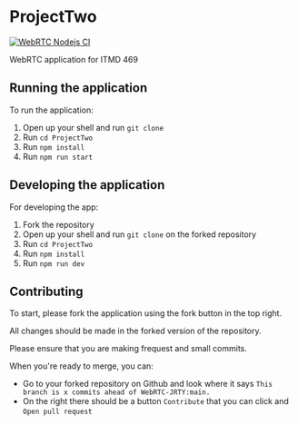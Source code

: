 # ProjectTwo
[![WebRTC Nodejs CI](https://github.com/YourEpicness/ProjectTwo/actions/workflows/test.yml/badge.svg)](https://github.com/YourEpicness/ProjectTwo/actions/workflows/test.yml)

WebRTC application for ITMD 469 

## Running the application
To run the application:
1. Open up your shell and run `git clone`
2. Run `cd ProjectTwo`
3. Run `npm install`
4. Run `npm run start`

## Developing the application
For developing the app:
1. Fork the repository
2. Open up your shell and run `git clone` on the forked repository
3. Run `cd ProjectTwo`
3. Run `npm install`
4. Run `npm run dev`

## Contributing
To start, please fork the application using the fork button in the top right.

All changes should be made in the forked version of the repository.

Please ensure that you are making frequest and small commits.

When you're ready to merge, you can:
- Go to your forked repository on Github and look where it says `This branch is x commits ahead of WebRTC-JRTY:main.` 
- On the right there should be a button `Contribute` that you can click and `Open pull request`
